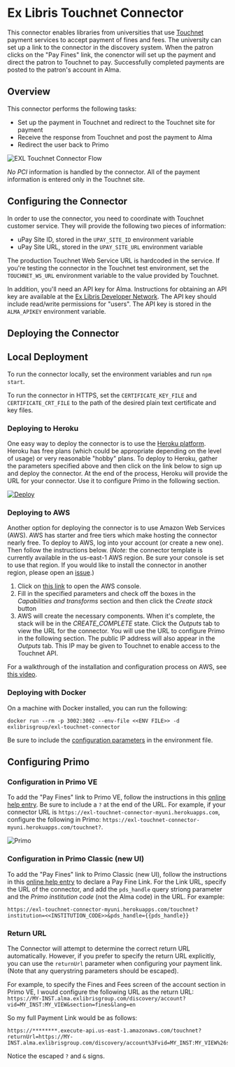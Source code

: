 # Ex Libris Touchnet Connector
This connector enables libraries from universities that use [Touchnet](https://www.touchnet.com/en) payment services to accept payment of fines and fees. The university can set up a link to the connector in the discovery system. When the patron clicks on the "Pay Fines" link, the conenctor will set up the payment and direct the patron to Touchnet to pay. Successfully completed payments are posted to the patron's account in Alma.

## Overview
This connector performs the following tasks:
* Set up the payment in Touchnet and redirect to the Touchnet site for payment
* Receive the response from Touchnet and post the payment to Alma
* Redirect the user back to Primo

![EXL Touchnet Connector Flow](https://i.postimg.cc/R04xpMGJ/exl-touchnet-flow.png)

*No PCI* information is handled by the connector. All of the payment information is entered only in the Touchnet site.

## Configuring the Connector
In order to use the connector, you need to coordinate with Touchnet customer service. They will provide the following two pieces of information:
* uPay Site ID, stored in the `UPAY_SITE_ID` environment variable
* uPay Site URL, stored in the `UPAY_SITE_URL` environment variable

The production Touchnet Web Service URL is hardcoded in the service. If you're testing the connector in the Touchnet test environment, set the `TOUCHNET_WS_URL` environment variable to the value provided by Touchnet.

In addition, you'll need an API key for Alma. Instructions for obtaining an API key are available at the [Ex Libris Developer Network](https://developers.exlibrisgroup.com/alma/apis). The API key should include read/write permissions for "users". The API key is stored in the `ALMA_APIKEY` environment variable.

## Deploying the Connector

## Local Deployment
To run the connector locally, set the environment variables and run `npm start`.

To run the connector in HTTPS, set the `CERTIFICATE_KEY_FILE` and `CERTIFICATE_CRT_FILE` to the path of the desired plain text certificate and key files.

### Deploying to Heroku
One easy way to deploy the connector is to use the [Heroku platform](https://heroku.com). Heroku has free plans (which could be appropriate depending on the level of usage) or very reasonable "hobby" plans. To deploy to Heroku, gather the parameters specified above and then click on the link below to sign up and deploy the connector. At the end of the process, Heroku will provide the URL for your connector. Use it to configure Primo in the following section.

[![Deploy](https://www.herokucdn.com/deploy/button.svg)](https://heroku.com/deploy)

### Deploying to AWS
Another option for deploying the connector is to use Amazon Web Services (AWS). AWS has starter and free tiers which make hosting the connector nearly free. To deploy to AWS, log into your account (or create a new one). Then follow the instructions below. (_Note:_ the connector template is currently available in the us-east-1 AWS region. Be sure your console is set to use that region. If you would like to install the connector in another region, please open an [issue](https://github.com/ExLibrisGroup/exl-touchnet-connector/issues).)

1. Click on [this link](https://console.aws.amazon.com/cloudformation/home?#/stacks/create/review?templateURL=https://almadtest.s3.amazonaws.com/sam/exl-touchnet-connector/cloudformation.packaged.yaml&stackName=ExlTouchnetConnector) to open the AWS console.
1. Fill in the specified parameters and check off the boxes in the *Capabilities and transforms* section and then click the *Create stack* button
1. AWS will create the necessary components. When it's complete, the stack will be in the *CREATE_COMPLETE* state. Click the *Outputs* tab to view the URL for the connector. You will use the URL to configure Primo in the following section. The public IP address will also appear in the *Outputs* tab. This IP may be given to Touchnet to enable access to the Touchnet API.

For a walkthrough of the installation and configuration process on AWS, see [this video](https://youtu.be/9TJiIljRTro).

### Deploying with Docker
On a machine with Docker installed, you can run the following:
```
docker run --rm -p 3002:3002 --env-file <<ENV FILE>> -d exlibrisgroup/exl-touchnet-connector
```

Be sure to include the [configuration parameters](#configuring-the-connector) in the environment file.

## Configuring Primo

### Configuration in Primo VE
To add the "Pay Fines" link to Primo VE, follow the instructions in this [online help entry](https://knowledge.exlibrisgroup.com/Primo/Product_Documentation/020Primo_VE/Library_Card_Configuration/Configuring_the_Pay_Fine_Link_for_Primo_VE). Be sure to include a `?` at the end of the URL. For example, if your connector URL is `https://exl-touchnet-connector-myuni.herokuapps.com`, configure the following in Primo: `https://exl-touchnet-connector-myuni.herokuapps.com/touchnet?`.

![Primo](https://i.postimg.cc/CK7TWW6P/exl-touchnet-primo.png)

### Configuration in Primo Classic (new UI)
To add the "Pay Fines" link to Primo Classic (new UI), follow the instructions in this [online help entry](https://knowledge.exlibrisgroup.com/Alma/Product_Documentation/010Alma_Online_Help_(English)/060Alma-Primo_Integration/040Configuring_the_Primo_Front_End_for_an_Alma_Data_Source/070My_Account#Configuring_the_Pay_Fine_Link) to declare a Pay Fine Link. For the Link URL, specify the URL of the connector, and add the `pds_handle` query striong parameter and the *Primo institution code* (not the Alma code) in the URL. For example:
```
https://exl-touchnet-connector-myuni.herokuapps.com/touchnet?institution=<<INSTITUTION_CODE>>&pds_handle={{pds_handle}}
```

### Return URL
The Connector will attempt to determine the correct return URL automatically. However, if you prefer to specify the return URL explicitly, you can use the `returnUrl` parameter when configuring your payment link. (Note that any querystring parameters should be escaped).

For example, to specify the Fines and Fees screen of the account section in Primo VE, I would configure the following URL as the return URL: `https://MY-INST.alma.exlibrisgroup.com/discovery/account?vid=MY_INST:MY_VIEW&section=fines&lang=en`

So my full Payment Link would be as follows:
```
https://********.execute-api.us-east-1.amazonaws.com/touchnet?returnUrl=https://MY-INST.alma.exlibrisgroup.com/discovery/account%3Fvid=MY_INST:MY_VIEW%26section=fines%26lang=en
```

Notice the escaped `?` and `&` signs.
